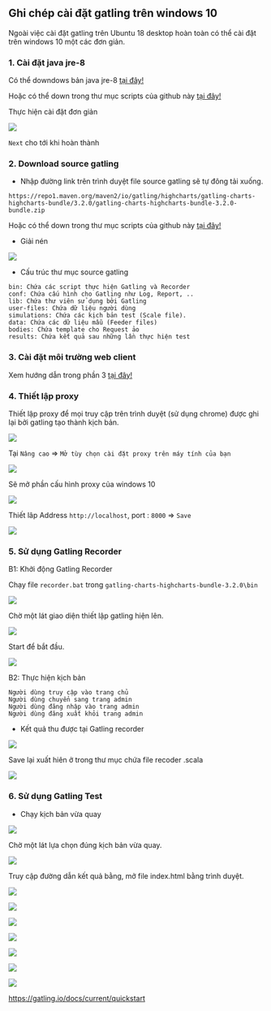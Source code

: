 ## Ghi chép cài đặt gatling trên windows 10

Ngoài việc cài đặt gatling trên Ubuntu 18 desktop hoàn toàn có thể cài đặt trên windows 10 một các đơn giản.

### 1. Cài đặt java jre-8

Có thể downdows bản java jre-8 <a href="https://www.oracle.com/java/technologies/javase-jdk8-downloads.html">tại đây!</a>

Hoặc có thể down trong thư mục scripts của github này <a href="https://github.com/domanhduy/ghichep/tree/master/DuyDM/Benchmark-tool/Gatling-tool/scripts">tại đây!</a>

Thực hiện cài đặt đơn giản 

![](../images/cai-dat-gatling-io-windows10/Screenshot_1102.png)

`Next` cho tới khi hoàn thành

### 2. Download source gatling

- Nhập đường link trên trình duyệt file source gatling sẽ tự đông tải xuống.

```
https://repo1.maven.org/maven2/io/gatling/highcharts/gatling-charts-highcharts-bundle/3.2.0/gatling-charts-highcharts-bundle-3.2.0-bundle.zip
```
Hoặc có thể down trong thư mục scripts của github này <a href="https://github.com/domanhduy/ghichep/tree/master/DuyDM/Benchmark-tool/Gatling-tool/scripts">tại đây!</a>


- Giải nén

![](../images/cai-dat-gatling-io-windows10/Screenshot_1103.png)

+ Cấu trúc thư mục source gatling

```
bin: Chứa các script thực hiện Gatling và Recorder
conf: Chứa cấu hình cho Gatling như Log, Report, ..
lib: Chứa thư viên sử dụng bởi Gatling
user-files: Chứa dữ liệu người dùng
simulations: Chứa các kịch bản test (Scale file).
data: Chứa các dữ liệu mẫu (Feeder files)
bodies: Chứa template cho Request ảo
results: Chứa kết quả sau những lần thực hiện test
```
### 3. Cài đặt môi trường web client

Xem hướng dẫn trong phần 3 <a href="https://github.com/domanhduy/ghichep/blob/master/DuyDM/Benchmark-tool/Gatling-tool/docs/2.Cai-dat-gatling-io-ubuntu18-desktop.md">tại đây!</a>

### 4. Thiết lập proxy

Thiết lập proxy để mọi truy cập trên trình duyệt (sử dụng chrome) được ghi lại bởi gatling tạo thành kịch bản.

![](../images/cai-dat-gatling-io-windows10/Screenshot_1104.png)

Tại `Nâng cao` => `Mở tùy chọn cài đặt proxy trên máy tính của bạn`

![](../images/cai-dat-gatling-io-windows10/Screenshot_1105.png)

Sẽ mở phần cấu hình proxy của windows 10

![](../images/cai-dat-gatling-io-windows10/Screenshot_1106.png)

Thiết lâp Address `http://localhost`, port : `8000` => `Save`

![](../images/cai-dat-gatling-io-windows10/Screenshot_1107.png)

### 5. Sử dụng Gatling Recorder

B1: Khởi động Gatling Recorder

Chạy file `recorder.bat` trong `gatling-charts-highcharts-bundle-3.2.0\bin`

![](../images/cai-dat-gatling-io-windows10/Screenshot_1108.png)

Chờ một lát giao diện thiết lập gatling hiện lên.

![](../images/cai-dat-gatling-io-windows10/Screenshot_1109.png)

Start để bắt đầu.

![](../images/cai-dat-gatling-io-windows10/Screenshot_1110.png)

B2: Thực hiện kịch bản

```
Người dùng truy cập vào trang chủ
Người dùng chuyển sang trang admin
Người dùng đăng nhập vào trang admin
Người dùng đăng xuất khỏi trang admin
```

- Kết quả thu được tại Gatling recorder

![](../images/cai-dat-gatling-io-windows10/Screenshot_1111.png)

Save lại xuất hiên ở trong thư mục chứa file recoder .scala

![](../images/cai-dat-gatling-io-windows10/Screenshot_1112.png)

### 6. Sử dụng Gatling Test

- Chạy kịch bản vừa quay

![](../images/cai-dat-gatling-io-windows10/Screenshot_1113.png)

Chờ một lát lựa chọn đúng kịch bản vừa quay.

![](../images/cai-dat-gatling-io-windows10/Screenshot_1114.png)

Truy cập đường dẫn kết quả bằng, mở file index.html bằng trình duyệt.

![](../images/cai-dat-gatling-io-windows10/Screenshot_1115.png)

![](../images/cai-dat-gatling-io-windows10/Screenshot_1116.png)

![](../images/cai-dat-gatling-io-windows10/Screenshot_1117.png)

![](../images/cai-dat-gatling-io-windows10/Screenshot_1118.png)

![](../images/cai-dat-gatling-io-windows10/Screenshot_1119.png)

![](../images/cai-dat-gatling-io-windows10/Screenshot_1120.png)

![](../images/cai-dat-gatling-io-windows10/Screenshot_1121.png)

https://gatling.io/docs/current/quickstart



